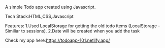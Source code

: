 A simple Todo app created using Javascript.

Tech Stack:HTML,CSS,Javascript

Features: 
	1.Used LocalStorage for getting the old todo items (LocalStorage - Similiar to sessions). 
	2.Date will be created when you add the task

Check my app here:https://todoapp-101.netlify.app/
